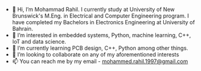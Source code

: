 - 👋 Hi, I’m Mohammad Rahil. I currently study at University of New Brunswick's M.Eng. in Electrical and Computer Engineering program. I have completed my Bachelors in Electronics Engineering at University of Bahrain.
- 👀 I’m interested in embedded systems, Python, machine learning, C++, IoT and data science. 
- 🌱 I’m currently learning PCB design, C++, Python among other things.
- 💞️ I’m looking to collaborate on any of my aforementioned interests
- 📫 You can reach me by my email - mohammed.rahil.1997@gmail.com
